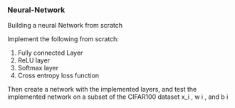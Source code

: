 ### Neural-Network

Building a neural Network from scratch

Implement the following  from scratch:
1. Fully connected Layer
2. ReLU layer
3. Softmax layer
4. Cross entropy loss function

Then create a network with the implemented layers, and test the implemented network on a subset
of the CIFAR100 dataset
x\_i , w i , and b i

